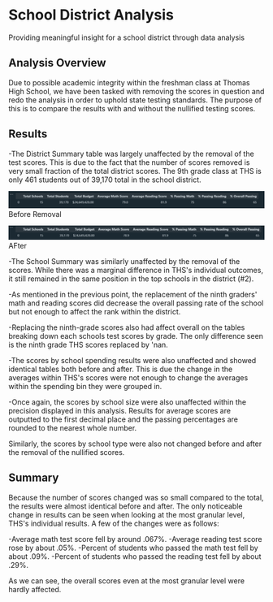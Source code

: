 # School District Analysis

Providing meaningful insight for a school district through data analysis

## Analysis Overview

Due to possible academic integrity within the freshman class at Thomas High School, we have been tasked with removing the scores in question and redo the analysis in order to uphold state testing standards. The purpose of this is to compare the results with and without the nullified testing scores.

## Results

-The District Summary table was largely unaffected by the removal of the test scores. This is due to the fact that the number of scores removed is very small fraction of the total district scores. The 9th grade class at THS is only 461 students out of 39,170 total in the school district. 

![filename](https://github.com/tyler-sanzo/School_District_Analysis/blob/main/Supplemental%20Images/District%20Summary%20-%20Before%20Cleanup.PNG)
Before Removal

![filename](https://github.com/tyler-sanzo/School_District_Analysis/blob/main/Supplemental%20Images/District%20Summary%20-%20After%20Cleanup.PNG)
AFter

-The School Summary was similarly unaffected by the removal of the scores. While there was a marginal difference in THS's individual outcomes, it still remained in the same position in the top schools in the district (#2).

-As mentioned in the previous point, the replacement of the ninth graders' math and reading scores did decrease the overall passing rate of the school but not enough to affect the rank within the district.

-Replacing the ninth-grade scores also had affect overall on the tables breaking down each schools test scores by grade. The only difference seen is the ninth grade THS scores replaced by 'nan.

-The scores by school spending results were also unaffected and showed identical tables both before and after. This is due the change in the averages within THS's scores were not enough to change the averages within the spending bin they were grouped in.

-Once again, the scores by school size were also unaffected within the precision displayed in this analysis. Results for average scores are outputted to the first decimal place and the passing percentages are rounded to the nearest whole number.

Similarly, the scores by school type were also not changed before and after the removal of the nullified scores.

## Summary

Because the number of scores changed was so small compared to the total, the results were almost identical before and after. The only noticeable change in results can be seen when looking at the most granular level, THS's individual results. A few of the changes were as follows:

-Average math test score fell by around .067%.
-Average reading test score rose by about .05%.
-Percent of students who passed the math test fell by about .09%.
-Percent of students who passed the reading test fell by about .29%.

As we can see, the overall scores even at the most granular level were hardly affected.
